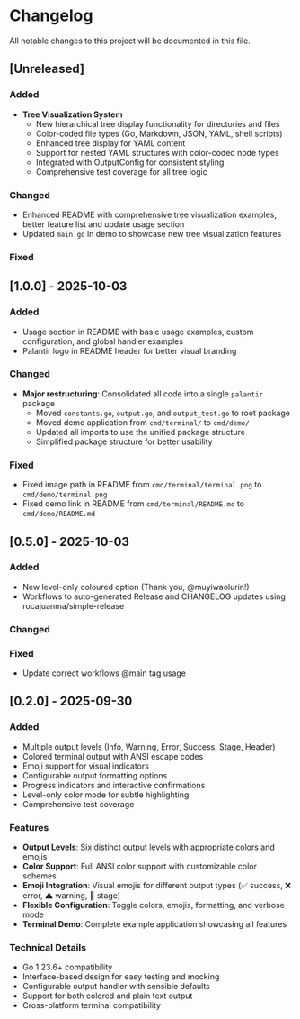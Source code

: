# Changelog

All notable changes to this project will be documented in this file.

## [Unreleased]

### Added
- **Tree Visualization System**
  - New hierarchical tree display functionality for directories and files
  - Color-coded file types (Go, Markdown, JSON, YAML, shell scripts)
  - Enhanced tree display for YAML content
  - Support for nested YAML structures with color-coded node types
  - Integrated with OutputConfig for consistent styling
  - Comprehensive test coverage for all tree logic

### Changed
- Enhanced README with comprehensive tree visualization examples, better feature list and update usage section
- Updated `main.go` in demo to showcase new tree visualization features

### Fixed

## [1.0.0] - 2025-10-03

### Added
- Usage section in README with basic usage examples, custom configuration, and global handler examples
- Palantir logo in README header for better visual branding

### Changed
- **Major restructuring**: Consolidated all code into a single `palantir` package
  - Moved `constants.go`, `output.go`, and `output_test.go` to root package
  - Moved demo application from `cmd/terminal/` to `cmd/demo/`
  - Updated all imports to use the unified package structure
  - Simplified package structure for better usability

### Fixed
- Fixed image path in README from `cmd/terminal/terminal.png` to `cmd/demo/terminal.png`
- Fixed demo link in README from `cmd/terminal/README.md` to `cmd/demo/README.md`

## [0.5.0] - 2025-10-03

### Added
- New level-only coloured option (Thank you, @muyiwaolurin!)
- Workflows to auto-generated Release and CHANGELOG updates using rocajuanma/simple-release
  
### Changed

### Fixed
- Update correct workflows @main tag usage

## [0.2.0] - 2025-09-30

### Added
- Multiple output levels (Info, Warning, Error, Success, Stage, Header)
- Colored terminal output with ANSI escape codes
- Emoji support for visual indicators
- Configurable output formatting options
- Progress indicators and interactive confirmations
- Level-only color mode for subtle highlighting
- Comprehensive test coverage

### Features
- **Output Levels**: Six distinct output levels with appropriate colors and emojis
- **Color Support**: Full ANSI color support with customizable color schemes
- **Emoji Integration**: Visual emojis for different output types (✅ success, ❌ error, ⚠️ warning, 🔧 stage)
- **Flexible Configuration**: Toggle colors, emojis, formatting, and verbose mode
- **Terminal Demo**: Complete example application showcasing all features

### Technical Details
- Go 1.23.6+ compatibility
- Interface-based design for easy testing and mocking
- Configurable output handler with sensible defaults
- Support for both colored and plain text output
- Cross-platform terminal compatibility
